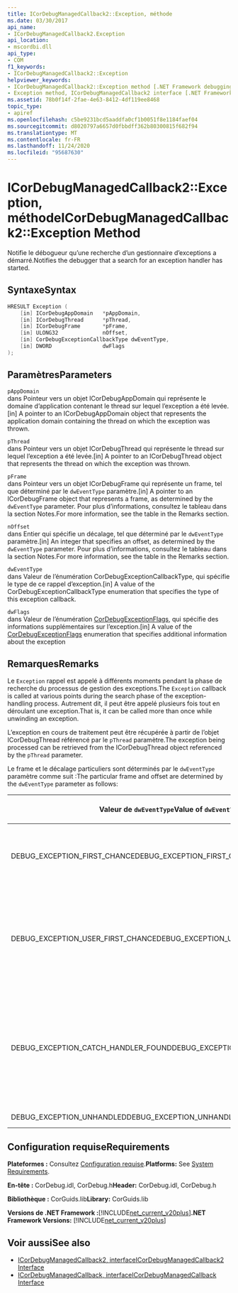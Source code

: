 ```yaml
---
title: ICorDebugManagedCallback2::Exception, méthode
ms.date: 03/30/2017
api_name:
- ICorDebugManagedCallback2.Exception
api_location:
- mscordbi.dll
api_type:
- COM
f1_keywords:
- ICorDebugManagedCallback2::Exception
helpviewer_keywords:
- ICorDebugManagedCallback2::Exception method [.NET Framework debugging]
- Exception method, ICorDebugManagedCallback2 interface [.NET Framework debugging]
ms.assetid: 78b0f14f-2fae-4e63-8412-4df119ee8468
topic_type:
- apiref
ms.openlocfilehash: c5be9231bcd5aaddfa0cf1b0051f8e1184faef04
ms.sourcegitcommit: d8020797a6657d0fbbdff362b80300815f682f94
ms.translationtype: MT
ms.contentlocale: fr-FR
ms.lasthandoff: 11/24/2020
ms.locfileid: "95687630"
---
```

# <a name="icordebugmanagedcallback2exception-method"></a><span data-ttu-id="8e555-102">ICorDebugManagedCallback2::Exception, méthode</span><span class="sxs-lookup"><span data-stu-id="8e555-102">ICorDebugManagedCallback2::Exception Method</span></span>

<span data-ttu-id="8e555-103">Notifie le débogueur qu’une recherche d’un gestionnaire d’exceptions a démarré.</span><span class="sxs-lookup"><span data-stu-id="8e555-103">Notifies the debugger that a search for an exception handler has started.</span></span>  
  
## <a name="syntax"></a><span data-ttu-id="8e555-104">Syntaxe</span><span class="sxs-lookup"><span data-stu-id="8e555-104">Syntax</span></span>  
  
```cpp  
HRESULT Exception (  
    [in] ICorDebugAppDomain   *pAppDomain,  
    [in] ICorDebugThread      *pThread,  
    [in] ICorDebugFrame       *pFrame,  
    [in] ULONG32              nOffset,  
    [in] CorDebugExceptionCallbackType dwEventType,  
    [in] DWORD                dwFlags  
);  
```  
  
## <a name="parameters"></a><span data-ttu-id="8e555-105">Paramètres</span><span class="sxs-lookup"><span data-stu-id="8e555-105">Parameters</span></span>  

 `pAppDomain`  
 <span data-ttu-id="8e555-106">dans Pointeur vers un objet ICorDebugAppDomain qui représente le domaine d’application contenant le thread sur lequel l’exception a été levée.</span><span class="sxs-lookup"><span data-stu-id="8e555-106">[in] A pointer to an ICorDebugAppDomain object that represents the application domain containing the thread on which the exception was thrown.</span></span>  
  
 `pThread`  
 <span data-ttu-id="8e555-107">dans Pointeur vers un objet ICorDebugThread qui représente le thread sur lequel l’exception a été levée.</span><span class="sxs-lookup"><span data-stu-id="8e555-107">[in] A pointer to an ICorDebugThread object that represents the thread on which the exception was thrown.</span></span>  
  
 `pFrame`  
 <span data-ttu-id="8e555-108">dans Pointeur vers un objet ICorDebugFrame qui représente un frame, tel que déterminé par le `dwEventType` paramètre.</span><span class="sxs-lookup"><span data-stu-id="8e555-108">[in] A pointer to an ICorDebugFrame object that represents a frame, as determined by the `dwEventType` parameter.</span></span> <span data-ttu-id="8e555-109">Pour plus d’informations, consultez le tableau dans la section Notes.</span><span class="sxs-lookup"><span data-stu-id="8e555-109">For more information, see the table in the Remarks section.</span></span>  
  
 `nOffset`  
 <span data-ttu-id="8e555-110">dans Entier qui spécifie un décalage, tel que déterminé par le `dwEventType` paramètre.</span><span class="sxs-lookup"><span data-stu-id="8e555-110">[in] An integer that specifies an offset, as determined by the `dwEventType` parameter.</span></span> <span data-ttu-id="8e555-111">Pour plus d’informations, consultez le tableau dans la section Notes.</span><span class="sxs-lookup"><span data-stu-id="8e555-111">For more information, see the table in the Remarks section.</span></span>  
  
 `dwEventType`  
 <span data-ttu-id="8e555-112">dans Valeur de l’énumération CorDebugExceptionCallbackType, qui spécifie le type de ce rappel d’exception.</span><span class="sxs-lookup"><span data-stu-id="8e555-112">[in] A value of the CorDebugExceptionCallbackType enumeration that specifies the type of this exception callback.</span></span>  
  
 `dwFlags`  
 <span data-ttu-id="8e555-113">dans Valeur de l’énumération [CorDebugExceptionFlags,](cordebugexceptionflags-enumeration.md) qui spécifie des informations supplémentaires sur l’exception.</span><span class="sxs-lookup"><span data-stu-id="8e555-113">[in] A value of the [CorDebugExceptionFlags](cordebugexceptionflags-enumeration.md) enumeration that specifies additional information about the exception</span></span>  
  
## <a name="remarks"></a><span data-ttu-id="8e555-114">Remarques</span><span class="sxs-lookup"><span data-stu-id="8e555-114">Remarks</span></span>  

 <span data-ttu-id="8e555-115">Le `Exception` rappel est appelé à différents moments pendant la phase de recherche du processus de gestion des exceptions.</span><span class="sxs-lookup"><span data-stu-id="8e555-115">The `Exception` callback is called at various points during the search phase of the exception-handling process.</span></span> <span data-ttu-id="8e555-116">Autrement dit, il peut être appelé plusieurs fois tout en déroulant une exception.</span><span class="sxs-lookup"><span data-stu-id="8e555-116">That is, it can be called more than once while unwinding an exception.</span></span>  
  
 <span data-ttu-id="8e555-117">L’exception en cours de traitement peut être récupérée à partir de l’objet ICorDebugThread référencé par le `pThread` paramètre.</span><span class="sxs-lookup"><span data-stu-id="8e555-117">The exception being processed can be retrieved from the ICorDebugThread object referenced by the `pThread` parameter.</span></span>  
  
 <span data-ttu-id="8e555-118">Le frame et le décalage particuliers sont déterminés par le `dwEventType` paramètre comme suit :</span><span class="sxs-lookup"><span data-stu-id="8e555-118">The particular frame and offset are determined by the `dwEventType` parameter as follows:</span></span>  
  
|<span data-ttu-id="8e555-119">Valeur de `dwEventType`</span><span class="sxs-lookup"><span data-stu-id="8e555-119">Value of `dwEventType`</span></span>|<span data-ttu-id="8e555-120">Valeur de `pFrame`</span><span class="sxs-lookup"><span data-stu-id="8e555-120">Value of `pFrame`</span></span>|<span data-ttu-id="8e555-121">Valeur de `nOffset`</span><span class="sxs-lookup"><span data-stu-id="8e555-121">Value of `nOffset`</span></span>|  
|----------------------------|-----------------------|------------------------|  
|<span data-ttu-id="8e555-122">DEBUG_EXCEPTION_FIRST_CHANCE</span><span class="sxs-lookup"><span data-stu-id="8e555-122">DEBUG_EXCEPTION_FIRST_CHANCE</span></span>|<span data-ttu-id="8e555-123">Frame qui a levé l’exception.</span><span class="sxs-lookup"><span data-stu-id="8e555-123">The frame that threw the exception.</span></span>|<span data-ttu-id="8e555-124">Pointeur d’instruction dans le frame.</span><span class="sxs-lookup"><span data-stu-id="8e555-124">The instruction pointer in the frame.</span></span>|  
|<span data-ttu-id="8e555-125">DEBUG_EXCEPTION_USER_FIRST_CHANCE</span><span class="sxs-lookup"><span data-stu-id="8e555-125">DEBUG_EXCEPTION_USER_FIRST_CHANCE</span></span>|<span data-ttu-id="8e555-126">Frame de code utilisateur le plus proche du point de l’exception levée.</span><span class="sxs-lookup"><span data-stu-id="8e555-126">The user-code frame closest to the point of the thrown exception.</span></span>|<span data-ttu-id="8e555-127">Pointeur d’instruction dans le frame.</span><span class="sxs-lookup"><span data-stu-id="8e555-127">The instruction pointer in the frame.</span></span>|  
|<span data-ttu-id="8e555-128">DEBUG_EXCEPTION_CATCH_HANDLER_FOUND</span><span class="sxs-lookup"><span data-stu-id="8e555-128">DEBUG_EXCEPTION_CATCH_HANDLER_FOUND</span></span>|<span data-ttu-id="8e555-129">Frame qui contient le gestionnaire catch.</span><span class="sxs-lookup"><span data-stu-id="8e555-129">The frame that contains the catch handler.</span></span>|<span data-ttu-id="8e555-130">Offset MSIL (Microsoft Intermediate Language) du début du gestionnaire catch.</span><span class="sxs-lookup"><span data-stu-id="8e555-130">The Microsoft intermediate language (MSIL) offset of the beginning of the catch handler.</span></span>|  
|<span data-ttu-id="8e555-131">DEBUG_EXCEPTION_UNHANDLED</span><span class="sxs-lookup"><span data-stu-id="8e555-131">DEBUG_EXCEPTION_UNHANDLED</span></span>|<span data-ttu-id="8e555-132">NULL</span><span class="sxs-lookup"><span data-stu-id="8e555-132">NULL</span></span>|<span data-ttu-id="8e555-133">Non défini.</span><span class="sxs-lookup"><span data-stu-id="8e555-133">Undefined.</span></span>|  
  
## <a name="requirements"></a><span data-ttu-id="8e555-134">Configuration requise</span><span class="sxs-lookup"><span data-stu-id="8e555-134">Requirements</span></span>  

 <span data-ttu-id="8e555-135">**Plateformes :** Consultez [Configuration requise](../../get-started/system-requirements.md).</span><span class="sxs-lookup"><span data-stu-id="8e555-135">**Platforms:** See [System Requirements](../../get-started/system-requirements.md).</span></span>  
  
 <span data-ttu-id="8e555-136">**En-tête :** CorDebug.idl, CorDebug.h</span><span class="sxs-lookup"><span data-stu-id="8e555-136">**Header:** CorDebug.idl, CorDebug.h</span></span>  
  
 <span data-ttu-id="8e555-137">**Bibliothèque :** CorGuids.lib</span><span class="sxs-lookup"><span data-stu-id="8e555-137">**Library:** CorGuids.lib</span></span>  
  
 <span data-ttu-id="8e555-138">**Versions de .NET Framework :**[!INCLUDE[net_current_v20plus](../../../../includes/net-current-v20plus-md.md)]</span><span class="sxs-lookup"><span data-stu-id="8e555-138">**.NET Framework Versions:** [!INCLUDE[net_current_v20plus](../../../../includes/net-current-v20plus-md.md)]</span></span>  
  
## <a name="see-also"></a><span data-ttu-id="8e555-139">Voir aussi</span><span class="sxs-lookup"><span data-stu-id="8e555-139">See also</span></span>

- [<span data-ttu-id="8e555-140">ICorDebugManagedCallback2, interface</span><span class="sxs-lookup"><span data-stu-id="8e555-140">ICorDebugManagedCallback2 Interface</span></span>](icordebugmanagedcallback2-interface.md)
- [<span data-ttu-id="8e555-141">ICorDebugManagedCallback, interface</span><span class="sxs-lookup"><span data-stu-id="8e555-141">ICorDebugManagedCallback Interface</span></span>](icordebugmanagedcallback-interface.md)
